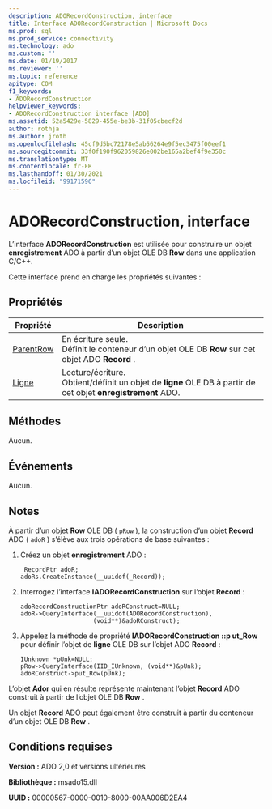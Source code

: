 ```yaml
---
description: ADORecordConstruction, interface
title: Interface ADORecordConstruction | Microsoft Docs
ms.prod: sql
ms.prod_service: connectivity
ms.technology: ado
ms.custom: ''
ms.date: 01/19/2017
ms.reviewer: ''
ms.topic: reference
apitype: COM
f1_keywords:
- ADORecordConstruction
helpviewer_keywords:
- ADORecordConstruction interface [ADO]
ms.assetid: 52a5429e-5829-455e-be3b-31f05cbecf2d
author: rothja
ms.author: jroth
ms.openlocfilehash: 45cf9d5bc72178e5ab56264e9f5ec3475f00eef1
ms.sourcegitcommit: 33f0f190f962059826e002be165a2bef4f9e350c
ms.translationtype: MT
ms.contentlocale: fr-FR
ms.lasthandoff: 01/30/2021
ms.locfileid: "99171596"
---
```

# <a name="adorecordconstruction-interface"></a>ADORecordConstruction, interface
L’interface **ADORecordConstruction** est utilisée pour construire un objet **enregistrement** ADO à partir d’un objet OLE DB **Row** dans une application C/C++.  
  
 Cette interface prend en charge les propriétés suivantes :  
  
## <a name="properties"></a>Propriétés  
  
|Propriété|Description|  
|-|-|  
|[ParentRow](./parentrow-property-ado.md)|En écriture seule.<br />Définit le conteneur d’un objet OLE DB **Row** sur cet objet ADO **Record** .|  
|[Ligne](./row-property-ado.md)|Lecture/écriture.<br />Obtient/définit un objet de **ligne** OLE DB à partir de cet objet **enregistrement** ADO.|  
  
## <a name="methods"></a>Méthodes  
 Aucun.  
  
## <a name="events"></a>Événements  
 Aucun.  
  
## <a name="remarks"></a>Notes  
 À partir d’un objet **Row** OLE DB ( `pRow` ), la construction d’un objet **Record** ADO ( `adoR` ) s’élève aux trois opérations de base suivantes :  
  
1.  Créez un objet **enregistrement** ADO :  
  
    ```  
    _RecordPtr adoR;  
    adoRs.CreateInstance(__uuidof(_Record));  
    ```  
  
2.  Interrogez l’interface **IADORecordConstruction** sur l’objet **Record** :  
  
    ```  
    adoRecordConstructionPtr adoRConstruct=NULL;  
    adoR->QueryInterface(__uuidof(ADORecordConstruction),  
                        (void**)&adoRConstruct);  
    ```  
  
3.  Appelez la méthode de propriété **IADORecordConstruction ::p ut_Row** pour définir l’objet de **ligne** OLE DB sur l’objet ADO **Record** :  
  
    ```  
    IUnknown *pUnk=NULL;  
    pRow->QueryInterface(IID_IUnknown, (void**)&pUnk);  
    adoRConstruct->put_Row(pUnk);  
    ```  
  
 L’objet **Ador** qui en résulte représente maintenant l’objet **Record** ADO construit à partir de l’objet OLE DB **Row** .  
  
 Un objet **Record** ADO peut également être construit à partir du conteneur d’un objet OLE DB **Row** .  
  
## <a name="requirements"></a>Conditions requises  
 **Version :** ADO 2,0 et versions ultérieures  
  
 **Bibliothèque :** msado15.dll  
  
 **UUID :** 00000567-0000-0010-8000-00AA006D2EA4